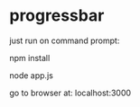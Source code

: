 # progressbar

just run on command prompt:

npm install

node app.js

go to browser at: localhost:3000
